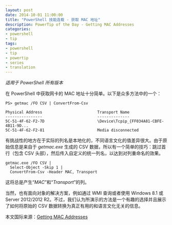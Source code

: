```yaml
---
layout: post
date: 2014-10-01 11:00:00
title: "PowerShell 技能连载 - 获取 MAC 地址"
description: PowerTip of the Day - Getting MAC Addresses
categories:
- powershell
- tip
tags:
- powershell
- tip
- powertip
- series
- translation
---
```

_适用于 PowerShell 所有版本_

在 PowerShell 中获取网卡的 MAC 地址十分简单。以下是众多方法中的一个：

    PS> getmac /FO CSV | ConvertFrom-Csv 
    
    Physical Address                        Transport Name                         
    ----------------                        --------------                         
    5C-51-4F-62-F2-7D                       \Device\Tcpip_{FF034A81-CBFE-4B11-9D...
    5C-51-4F-62-F2-81                       Media disconnected      

有挑战性的地方在于实际的列名是本地化的，不同语言文化的值差异很大。由于原始信息是来自于 _getmac.exe_ 生成的 CSV 数据，所以有一个简单的技巧：跳过首行（包含 CSV 头部），然后传入自定义的统一列名，以达到对列重命名的效果。

    getmac.exe /FO CSV |
      Select-Object -Skip 1 | 
      ConvertFrom-Csv -Header MAC, Transport 

这将总是产生“_MAC_”和“_Transport_”的列。

当然，也有面向对象的解决方案，例如通过 WMI 查询或者使用 Windows 8.1 或 Server 2012/2012 R2。不过，我们认为所演示的方法是一个有趣的选择并且展示了如何将原始的 CSV 数据转换为真正有用的和语言文化无关的信息。

<!--more-->
本文国际来源：[Getting MAC Addresses](http://community.idera.com/powershell/powertips/b/tips/posts/getting-mac-addresses)
